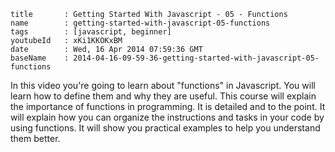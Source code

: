 ```
title		: Getting Started With Javascript - 05 - Functions
name		: getting-started-with-javascript-05-functions
tags		: [javascript, beginner]
youtubeId	: xKi1KKOKxBM
date		: Wed, 16 Apr 2014 07:59:36 GMT
baseName	: 2014-04-16-09-59-36-getting-started-with-javascript-05-functions
```

In this video you're going to learn about "functions" in Javascript. You will learn how to define them and why they are useful. This course will explain the importance of functions in programming. It is detailed and to the point. It will explain how you can organize the instructions and tasks in your code by using functions. It will show you practical examples to help you understand them better.